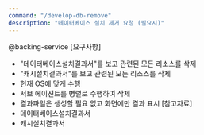 ```yaml
---
command: "/develop-db-remove"
description: "데이터베이스 설치 제거 요청 (필요시)"
---
```


@backing-service
[요구사항]
- "데이터베이스설치결과서"를 보고 관련된 모든 리소스를 삭제
- "캐시설치결과서"를 보고 관련된 모든 리소스를 삭제
- 현재 OS에 맞게 수행
- 서브 에이젼트를 병렬로 수행하여 삭제
- 결과파일은 생성할 필요 없고 화면에만 결과 표시
[참고자료]
- 데이터베이스설치결과서
- 캐시설치결과서